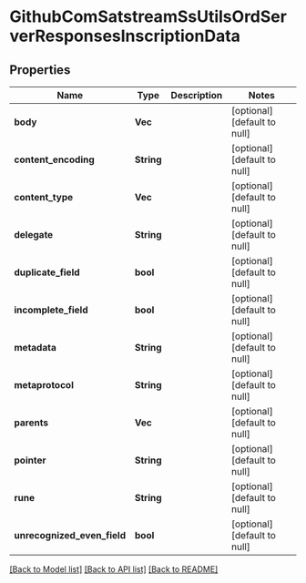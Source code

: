 # GithubComSatstreamSsUtilsOrdServerResponsesInscriptionData

## Properties
Name | Type | Description | Notes
------------ | ------------- | ------------- | -------------
**body** | **Vec<i32>** |  | [optional] [default to null]
**content_encoding** | **String** |  | [optional] [default to null]
**content_type** | **Vec<i32>** |  | [optional] [default to null]
**delegate** | **String** |  | [optional] [default to null]
**duplicate_field** | **bool** |  | [optional] [default to null]
**incomplete_field** | **bool** |  | [optional] [default to null]
**metadata** | **String** |  | [optional] [default to null]
**metaprotocol** | **String** |  | [optional] [default to null]
**parents** | **Vec<String>** |  | [optional] [default to null]
**pointer** | **String** |  | [optional] [default to null]
**rune** | **String** |  | [optional] [default to null]
**unrecognized_even_field** | **bool** |  | [optional] [default to null]

[[Back to Model list]](../README.md#documentation-for-models) [[Back to API list]](../README.md#documentation-for-api-endpoints) [[Back to README]](../README.md)


